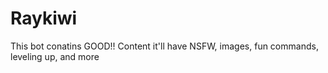 # Raykiwi
This bot conatins GOOD!! Content it'll have NSFW, images, fun commands, leveling up, and more
